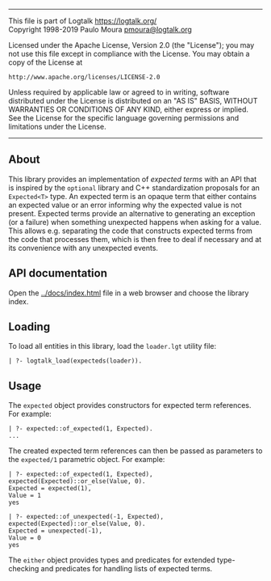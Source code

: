________________________________________________________________________

This file is part of Logtalk <https://logtalk.org/>  
Copyright 1998-2019 Paulo Moura <pmoura@logtalk.org>

Licensed under the Apache License, Version 2.0 (the "License");
you may not use this file except in compliance with the License.
You may obtain a copy of the License at

    http://www.apache.org/licenses/LICENSE-2.0

Unless required by applicable law or agreed to in writing, software
distributed under the License is distributed on an "AS IS" BASIS,
WITHOUT WARRANTIES OR CONDITIONS OF ANY KIND, either express or implied.
See the License for the specific language governing permissions and
limitations under the License.
________________________________________________________________________


About
-----

This library provides an implementation of *expected terms* with an API
that is inspired by the `optional` library and C++ standardization
proposals for an `Expected<T>` type. An expected term is an opaque term
that either contains an expected value or an error informing why the
expected value is not present. Expected terms provide an alternative to
generating an exception (or a failure) when something unexpected happens
when asking for a value. This allows e.g. separating the code that
constructs expected terms from the code that processes them, which is
then free to deal if necessary and at its convenience with any unexpected
events.


API documentation
-----------------

Open the [../docs/index.html](../docs/index.html) file in a web browser
and choose the library index.


Loading
-------

To load all entities in this library, load the `loader.lgt` utility file:

	| ?- logtalk_load(expecteds(loader)).


Usage
-----

The `expected` object provides constructors for expected term references. For
example:

	| ?- expected::of_expected(1, Expected).
	...

The created expected term references can then be passed as parameters to the
`expected/1` parametric object. For example:

	| ?- expected::of_expected(1, Expected), expected(Expected)::or_else(Value, 0).
	Expected = expected(1),
	Value = 1
	yes

	| ?- expected::of_unexpected(-1, Expected), expected(Expected)::or_else(Value, 0).
	Expected = unexpected(-1),
	Value = 0
	yes

The `either` object provides types and predicates for extended type-checking
and predicates for handling lists of expected terms.
